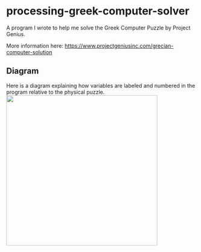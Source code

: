 # processing-greek-computer-solver

A program I wrote to help me solve the Greek Computer Puzzle by Project Genius.

More information here:
https://www.projectgeniusinc.com/grecian-computer-solution

## Diagram
Here is a diagram explaining how variables are labeled and numbered in the program relative to the physical puzzle.
<img src="https://github.com/benbarry/processing-greek-computer-solver/blob/main/diagram.pngng" width="400">
